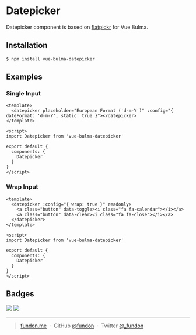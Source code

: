# Datepicker

Datepicker component is based on [flatpickr](https://github.com/chmln/flatpickr) for Vue Bulma.

## Installation

```
$ npm install vue-bulma-datepicker
```

## Examples

### Single Input

```vue
<template>
  <datepicker placeholder="European Format ('d-m-Y')" :config="{ dateFormat: 'd-m-Y', static: true }"></datepicker>
</template>

<script>
import Datepicker from 'vue-bulma-datepicker'

export default {
  components: {
    Datepicker
  }
}
</script>
```

### Wrap Input

```vue
<template>
  <datepicker :config="{ wrap: true }" readonly>
    <a class="button" data-toggle><i class="fa fa-calendar"></i></a>
    <a class="button" data-clear><i class="fa fa-close"></i></a>
  </datepicker>
</template>

<script>
import Datepicker from 'vue-bulma-datepicker'

export default {
  components: {
    Datepicker
  }
}
</script>
```

## Badges

![](https://img.shields.io/badge/license-MIT-blue.svg)
![](https://img.shields.io/badge/status-stable-green.svg)

---

> [fundon.me](https://fundun.me) &nbsp;&middot;&nbsp;
> GitHub [@fundon](https://github.com/fundon) &nbsp;&middot;&nbsp;
> Twitter [@_fundon](https://twitter.com/_fundon)
